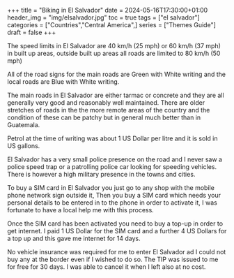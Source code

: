 +++
title = "Biking in El Salvador"
date = 2024-05-16T17:30:00+01:00
header_img = "img/elsalvador.jpg"
toc = true
tags = ["el salvador"]
categories = ["Countries","Central America",]
series = ["Themes Guide"]
draft = false
+++

The speed limits in El Salvador are 40 km/h (25 mph) or 60 km/h (37 mph) in built up areas, outside built up areas all roads are limited to 80 km/h (50 mph)

All of the road signs for the main roads are Green with White writing and the local roads are Blue with White writing. 

The main roads in El Salvador are either tarmac or concrete and they are all generally very good and reasonably well maintained. There are older stretches of roads in the the more remote areas of the country and the condition of these can be patchy but in general much better than in Guatemala. 

Petrol at the time of writing was about 1 US Dollar per litre and it is sold in US gallons.

El Salvador has a very small police presence on the road and I never saw a police speed trap or a patrolling police car looking for speeding vehicles. There is however a high military presence in the towns and cities.

To buy a SIM card in El Salvador you just go to any shop with the mobile phone network sign outside it, Then you buy a SIM card which needs your personal details to be entered in to the phone in order to activate it, I was fortunate to have a local help me with this process.

Once the SIM card has been activated you need to buy a top-up in order to get internet. I paid 1 US Dollar for the SIM card and a further 4 US Dollars for a top up and this gave me internet for 14 days.

No vehicle insurance was required for me to enter El Salvador ad I could not buy any at the border even if I wished to do so. The TIP was issued to me for free for 30 days. I was able to cancel it when I left also at no cost.